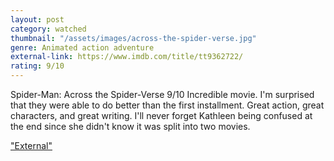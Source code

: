 ```yaml
---
layout: post
category: watched
thumbnail: "/assets/images/across-the-spider-verse.jpg"
genre: Animated action adventure
external-link: https://www.imdb.com/title/tt9362722/
rating: 9/10
---
```

Spider-Man: Across the Spider-Verse
9/10
Incredible movie. I'm surprised that they were able to do better than the first installment. Great action, great characters, and great writing. I'll never forget Kathleen being confused at the end since she didn't know it was split into two movies.

["External"](https://www.imdb.com/title/tt9362722/)